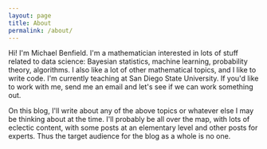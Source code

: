 ```yaml
---
layout: page
title: About
permalink: /about/
---
```


Hi! I'm Michael Benfield. I'm a mathematician interested in lots of stuff
related to data science: Bayesian statistics, machine learning, probability
theory, algorithms. I also like a lot of other mathematical topics, and I like
to write code. I'm currently teaching at San Diego State University. If you'd
like to work with me, send me an email and let's see if we can work something
out.

On this blog, I'll write about any of the above topics or whatever else I may be
thinking about at the time. I'll probably be all over the map, with lots of
eclectic content, with some posts at an elementary level and other posts for
experts. Thus the target audience for the blog as a whole is no one.
